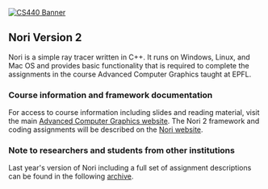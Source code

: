 [![CS440 Banner](https://rgl.s3.eu-central-1.amazonaws.com/media/uploads/wjakob/2017/02/16/cs440-logo_web.jpg)](https://rgl.s3.eu-central-1.amazonaws.com/media/uploads/wjakob/2017/02/20/cs440-rgl.jpg)

## Nori Version 2

Nori is a simple ray tracer written in C++. It runs on Windows, Linux, and
Mac OS and provides basic functionality that is required to complete the
assignments in the course Advanced Computer Graphics taught at EPFL.

### Course information and framework documentation

For access to course information including slides and reading material, visit the main [Advanced Computer Graphics website](https://rgl.epfl.ch/courses/ACG17). The Nori 2 framework and coding assignments will be described on the [Nori website](https://wjakob.github.io/nori).

### Note to researchers and students from other institutions

Last year's version of Nori including a full set of assignment descriptions can
be found in the following [archive](https://github.com/wjakob/nori-old).
